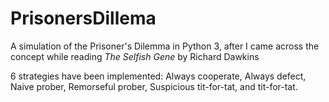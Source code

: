 # PrisonersDillema
A simulation of the Prisoner's Dilemma in Python 3, after I came across the concept while reading *The Selfish Gene* by Richard Dawkins


6 strategies have been implemented: Always cooperate, Always defect, Naive prober, Remorseful prober, Suspicious tit-for-tat, and tit-for-tat. 
